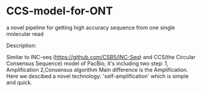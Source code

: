 # CCS-model-for-ONT
a novel pipeline for getting high accuracy sequence from one single molecular read

Description:

  Similar to INC-seq (https://github.com/CSB5/INC-Seq) and CCS(the Circular Consensus Sequence) model of PacBio, it's including two step: 1, Amplification 2,Consensus algorithm
  Main difference is the Amplification. Here we descibed a novel technology: 'self-amplification' which is simple and quick.
